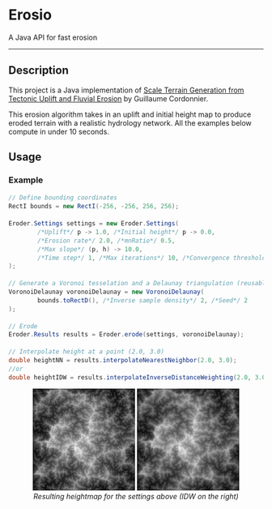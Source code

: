 # Erosio

A Java API for fast erosion

---

## Description

This project is a Java implementation of [Scale Terrain Generation from Tectonic Uplift and Fluvial Erosion](https://inria.hal.science/hal-01262376/document) by Guillaume Cordonnier.

This erosion algorithm takes in an uplift and initial height map to produce eroded terrain with a realistic hydrology network.
All the examples below compute in under 10 seconds.

## Usage

### Example

```java
// Define bounding coordinates
RectI bounds = new RectI(-256, -256, 256, 256);

Eroder.Settings settings = new Eroder.Settings(
        /*Uplift*/ p -> 1.0, /*Initial height*/ p -> 0.0,
        /*Erosion rate*/ 2.0, /*mnRatio*/ 0.5,
        /*Max slope*/ (p, h) -> 10.0,
        /*Time step*/ 1, /*Max iterations*/ 10, /*Convergence threshold*/ 1E-2
);

// Generate a Voronoi tesselation and a Delaunay triangulation (reusable)
VoronoiDelaunay voronoiDelaunay = new VoronoiDelaunay(
        bounds.toRectD(), /*Inverse sample density*/ 2, /*Seed*/ 2
);

// Erode
Eroder.Results results = Eroder.erode(settings, voronoiDelaunay);

// Interpolate height at a point (2.0, 3.0)
double heightNN = results.interpolateNearestNeighbor(2.0, 3.0);
//or
double heightIDW = results.interpolateInverseDistanceWeighting(2.0, 3.0, /*alpha*/ 2, /*steps*/ 1);
```

<p align="center">
    <img src="images/NN.png"  alt="NN interpolated heightmap" width="40%"/>
    <img src="images/IDW.png"  alt="IDW interpolated heightmap" width="40%"/>
    <br/>
    <em>Resulting heightmap for the settings above (IDW on the right)</em>
</p>
